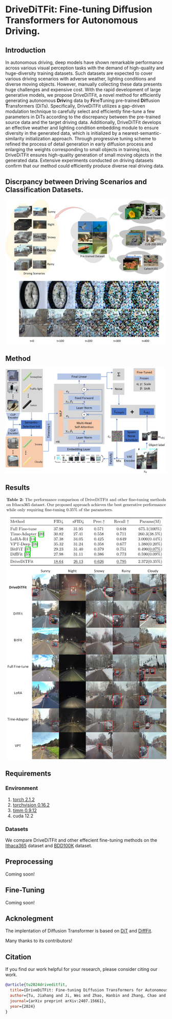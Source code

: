 # DriveDiTFit: Fine-tuning Diffusion Transformers for Autonomous Driving.
## Introduction
In autonomous driving, deep models have shown remarkable performance across various visual perception tasks with the demand of high-quality and huge-diversity training datasets. Such datasets are expected to cover various driving scenarios with adverse weather, lighting conditions and diverse moving objects. However, manually collecting these data presents huge challenges and expensive cost. With the rapid development of large generative models, we propose DriveDiTFit, a novel method for efficiently generating autonomous **Driv**ing data by **Fi**ne**T**uning pre-trained **Di**ffusion **T**ransformers (DiTs). Specifically, DriveDiTFit utilizes a gap-driven modulation technique to carefully select and efficiently fine-tune a few parameters in DiTs according to the discrepancy between the pre-trained source data and the target driving data. Additionally, DriveDiTFit develops an effective weather and lighting condition embedding module to ensure diversity in the generated data, which is initialized by a nearest-semantic-similarity initialization approach. Through progressive tuning scheme to refined the process of detail generation in early diffusion process and enlarging the weights corresponding to small objects in training loss, DriveDiTFit ensures high-quality generation of small moving objects in the generated data. Extensive experiments conducted on driving datasets confirm that our method could efficiently produce diverse real driving data.

## Discrpancy between Driving Scenarios and Classification Datasets.
![alt text](assets/Discrepancy.jpg)

## Method
![alt text](assets/architure.jpg)

## Results
![alt text](assets/results.jpg)
![alt text](assets/compare.jpg)

## Requirements
### Environment
1. [torch 2.1.2](https://github.com/pytorch/pytorch)
2. [torchvision 0.16.2](https://github.com/pytorch/vision)
3. [timm 0.9.12](https://github.com/huggingface/pytorch-image-models)
4. cuda 12.2

### Datasets
We compare DriveDiTFit and other effecient fine-tuning methods on the [Ithaca365](https://ithaca365.mae.cornell.edu/) dataset and [BDD100K](https://doc.bdd100k.com/download.html) dataset.

## Preprocessing
Coming soon! 

## Fine-Tuning
Coming soon! 

## Acknolegment

The implentation of Diffusion Transformer is based on [DiT](https://github.com/facebookresearch/DiT) and [DiffFit](https://github.com/mkshing/DiffFit-pytorch).


Many thanks to its contributors!

## Citation
If you find our work helpful for your research, please consider citing our work.
```bibtex
@article{tu2024driveditfit,
  title={DriveDiTFit: Fine-tuning Diffusion Transformers for Autonomous Driving},
  author={Tu, Jiahang and Ji, Wei and Zhao, Hanbin and Zhang, Chao and Zimmermann, Roger and Qian, Hui},
  journal={arXiv preprint arXiv:2407.15661},
  year={2024}
}
```